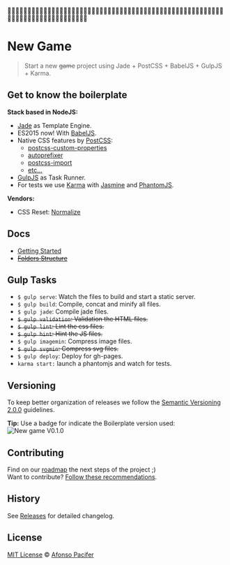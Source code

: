 :space_invader::space_invader::space_invader::space_invader::space_invader::space_invader::space_invader::space_invader::space_invader::space_invader::space_invader::space_invader::space_invader::space_invader::space_invader::space_invader::space_invader::space_invader::space_invader::space_invader::space_invader::space_invader::space_invader::space_invader::space_invader::space_invader::space_invader::space_invader::space_invader::space_invader::space_invader::space_invader::space_invader::space_invader::space_invader::space_invader::space_invader::space_invader::space_invader::space_invader::space_invader::space_invader::space_invader::space_invader::space_invader::space_invader::space_invader::space_invader::space_invader::space_invader::space_invader::space_invader::space_invader::space_invader::space_invader::space_invader::space_invader::space_invader::space_invader::space_invader::space_invader::space_invader::space_invader::space_invader::space_invader::space_invader::space_invader::space_invader::space_invader::space_invader::space_invader::space_invader::space_invader::space_invader:

# New Game

> Start a new <s>game</s> project using Jade + PostCSS + BabelJS + GulpJS + Karma.

## Get to know the boilerplate

**Stack based in NodeJS:**

- [Jade](http://jade-lang.com/) as Template Engine.
- ES2015 now! With [BabelJS](https://babeljs.io/).
- Native CSS features by [PostCSS](https://github.com/postcss/postcss):
  - [postcss-custom-properties](https://github.com/postcss/postcss-custom-properties)
  - [autoprefixer](https://github.com/postcss/autoprefixer)
  - [postcss-import](https://github.com/postcss/postcss-import)
  - [etc...](http://cssnext.io/features/)
- [GulpJS](http://gulpjs.com/) as Task Runner.
- For tests we use [Karma](https://www.npmjs.com/package/karma) with [Jasmine](https://github.com/karma-runner/karma-jasmine) and [PhantomJS](http://phantomjs.org/).

**Vendors:**

- CSS Reset: [Normalize](https://necolas.github.io/normalize.css/)

## Docs

- [Getting Started](docs/getting-started.md)
- <s>[Folders Structure](docs/folders-structure.md)</s>

## Gulp Tasks

- `$ gulp serve`: Watch the files to build and start a static server.
- `$ gulp build`: Compile, concat and minify all files.
- `$ gulp jade`: Compile jade files.
- <s>`$ gulp validation`: Validation the HTML files.</s>
- <s>`$ gulp lint`: Lint the css files.</s>
- <s>`$ gulp hint`: Hint the JS files.</s>
- `$ gulp imagemin`: Compress image files.
- <s>`$ gulp svgmin`: Compress svg files.</s>
- `$ gulp deploy`: Deploy for gh-pages.
- `karma start:` launch a phantomjs and watch for tests.

## Versioning

To keep better organization of releases we follow the [Semantic Versioning 2.0.0](http://semver.org/) guidelines.

**Tip:** Use a badge for indicate the Boilerplate version used:  ![New game V0.1.0](https://img.shields.io/badge/new--game-0.0.0-8e33ff.svg)

## Contributing

Find on our [roadmap](https://github.com/afonsopacifer/new-game/issues/1) the next steps of the project ;)
<br>
Want to contribute? [Follow these recommendations](https://github.com/afonsopacifer/new-game/blob/master/CONTRIBUTING.md).

## History

See [Releases](https://github.com/afonsopacifer/new-game/releases) for detailed changelog.

## License

[MIT License](https://github.com/afonsopacifer/new-game/blob/master/LICENSE.md) © [Afonso Pacifer](http://afonsopacifer.com/)
